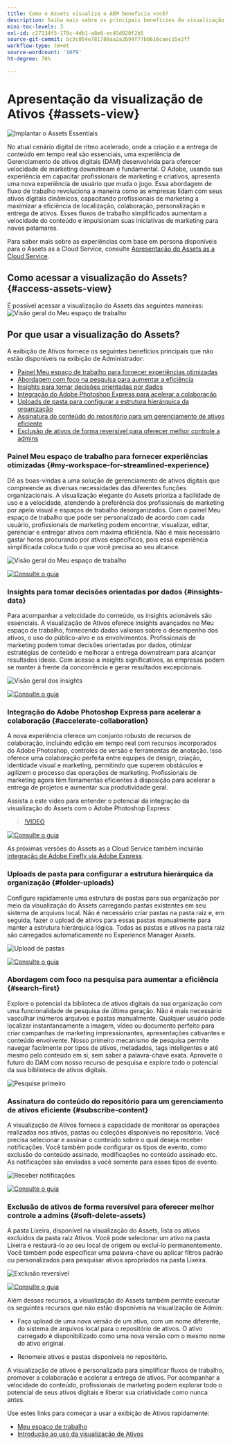 ```yaml
---
title: Como o Assets visualiza o AEM beneficia você?
description: Saiba mais sobre os principais benefícios da visualização de Ativos no AEM. O Adobe, usando sua experiência em capacitar profissionais de marketing e criativos, apresenta uma nova experiência de usuário que muda o jogo.
mini-toc-levels: 3
exl-id: c27134f5-178c-4db1-a8e6-ec45d020f2b5
source-git-commit: bc3c054e781789aa2a2b94f77b0616caec15e2ff
workflow-type: tm+mt
source-wordcount: '1079'
ht-degree: 76%

---
```


# Apresentação da visualização de Ativos {#assets-view}

![Implantar o Assets Essentials](assets/banner-image.jpg)

No atual cenário digital de ritmo acelerado, onde a criação e a entrega de conteúdo em tempo real são essenciais, uma experiência de Gerenciamento de ativos digitais (DAM) desenvolvida para oferecer velocidade de marketing downstream é fundamental. O Adobe, usando sua experiência em capacitar profissionais de marketing e criativos, apresenta uma nova experiência de usuário que muda o jogo. Essa abordagem de fluxo de trabalho revoluciona a maneira como as empresas lidam com seus ativos digitais dinâmicos, capacitando profissionais de marketing a maximizar a eficiência de localização, colaboração, personalização e entrega de ativos. Esses fluxos de trabalho simplificados aumentam a velocidade do conteúdo e impulsionam suas iniciativas de marketing para novos patamares.

Para saber mais sobre as experiências com base em persona disponíveis para o Assets as a Cloud Service, consulte [Apresentação do Assets as a Cloud Service](/help/assets/overview.md#persona-based-experiences).

## Como acessar a visualização do Assets? {#access-assets-view}

É possível acessar a visualização do Assets das seguintes maneiras:
![Visão geral do Meu espaço de trabalho](assets/assets-view.png)

<!--

* **Toggle in Admin view**

    * Log into [!DNL Experience Manager] using Cloud Manager.
    * Navigate to **[!UICONTROL Assets]** > **[!UICONTROL Files]**.
    * Click the profile icon on the top right corner.
    * Click **[!UICONTROL Switch View]** from the **[!UICONTROL Profile Settings]** section.
    Repeat these steps to switch back to the Admin view.

* **Product Switcher**
    * Log into [!DNL Experience Manager] and click ![Product selector](assets/waffle-icon.svg).
    * Select **[!UICONTROL Experience Manager Assets]** to access the Assets view.
    * Select **[!UICONTROL Experience Manager]** to access the Admin view.

* **Quick Links** 
    * Log into experience.adobe.com.
    * Click **[!UICONTROL Experience Manager Assets]** to access the Assets view.
    * Click **[!UICONTROL Experience Manager Assets]** to access the Assets view.

    -->

## Por que usar a visualização do Assets?

A exibição de Ativos fornece os seguintes benefícios principais que não estão disponíveis na exibição de Administrador:

* [Painel Meu espaço de trabalho para fornecer experiências otimizadas](#my-workspace-for-streamlined-experience)
* [Abordagem com foco na pesquisa para aumentar a eficiência](#search-first)
* [Insights para tomar decisões orientadas por dados](#insights-data)
* [Integração do Adobe Photoshop Express para acelerar a colaboração](#accelerate-collaboration)
* [Uploads de pasta para configurar a estrutura hierárquica da organização](#folder-uploads)
* [Assinatura do conteúdo do repositório para um gerenciamento de ativos eficiente](#subscribe-content)
* [Exclusão de ativos de forma reversível para oferecer melhor controle a admins](#soft-delete-assets)

### Painel Meu espaço de trabalho para fornecer experiências otimizadas {#my-workspace-for-streamlined-experience}

Dê as boas-vindas a uma solução de gerenciamento de ativos digitais que compreende as diversas necessidades das diferentes funções organizacionais. A visualização elegante do Assets prioriza a facilidade de uso e a velocidade, atendendo à preferência dos profissionais de marketing por apelo visual e espaços de trabalho desorganizados. Com o painel Meu espaço de trabalho que pode ser personalizado de acordo com cada usuário, profissionais de marketing podem encontrar, visualizar, editar, gerenciar e entregar ativos com máxima eficiência. Não é mais necessário gastar horas procurando por ativos específicos, pois essa experiência simplificada coloca tudo o que você precisa ao seu alcance.

![Visão geral do Meu espaço de trabalho](assets/my-workspace-demo.gif)

[![Consulte o guia](https://helpx.adobe.com/content/dam/help/en/marketing-cloud/how-to/digital-foundation/_jcr_content/main-pars/image_1250343773/see-the-guide-sm.png)](my-workspace-assets-view.md)

### Insights para tomar decisões orientadas por dados {#insights-data}

Para acompanhar a velocidade do conteúdo, os insights acionáveis são essenciais. A visualização de Ativos oferece insights avançados no Meu espaço de trabalho, fornecendo dados valiosos sobre o desempenho dos ativos, o uso do público-alvo e os envolvimentos. Profissionais de marketing podem tomar decisões orientadas por dados, otimizar estratégias de conteúdo e melhorar a entrega downstream para alcançar resultados ideais. Com acesso a insights significativos, as empresas podem se manter à frente da concorrência e gerar resultados excepcionais.

![Visão geral dos insights](assets/insights-overview.gif)

[![Consulte o guia](https://helpx.adobe.com/content/dam/help/en/marketing-cloud/how-to/digital-foundation/_jcr_content/main-pars/image_1250343773/see-the-guide-sm.png)](manage-reports-assets-view.md#view-live-statistics)

### Integração do Adobe Photoshop Express para acelerar a colaboração {#accelerate-collaboration}

A nova experiência oferece um conjunto robusto de recursos de colaboração, incluindo edição em tempo real com recursos incorporados do Adobe Photoshop, controles de versão e ferramentas de anotação. Isso oferece uma colaboração perfeita entre equipes de design, criação, identidade visual e marketing, permitindo que superem obstáculos e agilizem o processo das operações de marketing. Profissionais de marketing agora têm ferramentas eficientes à disposição para acelerar a entrega de projetos e aumentar sua produtividade geral.

Assista a este vídeo para entender o potencial da integração da visualização do Assets com o Adobe Photoshop Express:

>[!VIDEO](https://video.tv.adobe.com/v/3420922)

[![Consulte o guia](https://helpx.adobe.com/content/dam/help/en/marketing-cloud/how-to/digital-foundation/_jcr_content/main-pars/image_1250343773/see-the-guide-sm.png)](edit-images-assets-view.md)

As próximas versões do Assets as a Cloud Service também incluirão [integração de Adobe Firefly via Adobe Express](https://firefly.adobe.com/?gclid=EAIaIQobChMIlZeKuNfj_wIVeyCtBh3e5g2cEAAYASAAEgL56_D_BwE&amp;sdid=JM4FW6VL&amp;mv=search&amp;mv2=paidsearch&amp;ef_id=EAIaIQobChMIlZeKuNfj_wIVeyCtBh3e5g2cEAAYASAAEgL56_D_BwE:G:s&amp;s_kwcid=AL!3085!3!652077237594!e!!g!!adobe%20firefly!19870733758!148140507838).

### Uploads de pasta para configurar a estrutura hierárquica da organização {#folder-uploads}

Configure rapidamente uma estrutura de pastas para sua organização por meio da visualização do Assets carregando pastas existentes em seu sistema de arquivos local. Não é necessário criar pastas na pasta raiz e, em seguida, fazer o upload de ativos para essas pastas manualmente para manter a estrutura hierárquica lógica. Todas as pastas e ativos na pasta raiz são carregados automaticamente no Experience Manager Assets.

![Upload de pastas](assets/folder-uploads.gif)

[![Consulte o guia](https://helpx.adobe.com/content/dam/help/en/marketing-cloud/how-to/digital-foundation/_jcr_content/main-pars/image_1250343773/see-the-guide-sm.png)](add-delete-assets-view.md)

### Abordagem com foco na pesquisa para aumentar a eficiência {#search-first}

Explore o potencial da biblioteca de ativos digitais da sua organização com uma funcionalidade de pesquisa de última geração. Não é mais necessário vasculhar inúmeros arquivos e pastas manualmente. Qualquer usuário pode localizar instantaneamente a imagem, vídeo ou documento perfeito para criar campanhas de marketing impressionantes, apresentações cativantes e conteúdo envolvente. Nosso primeiro mecanismo de pesquisa permite navegar facilmente por tipos de ativos, metadados, tags inteligentes e até mesmo pelo conteúdo em si, sem saber a palavra-chave exata. Aproveite o futuro do DAM com nosso recurso de pesquisa e explore todo o potencial da sua biblioteca de ativos digitais.

![Pesquise primeiro](assets/search-first.gif)

### Assinatura do conteúdo do repositório para um gerenciamento de ativos eficiente {#subscribe-content}

A visualização de Ativos fornece a capacidade de monitorar as operações realizadas nos ativos, pastas ou coleções disponíveis no repositório. Você precisa selecionar e assinar o conteúdo sobre o qual deseja receber notificações. Você também pode configurar os tipos de evento, como exclusão do conteúdo assinado, modificações no conteúdo assinado etc. As notificações são enviadas a você somente para esses tipos de evento.

![Receber notificações](assets/notifications.gif)

[![Consulte o guia](https://helpx.adobe.com/content/dam/help/en/marketing-cloud/how-to/digital-foundation/_jcr_content/main-pars/image_1250343773/see-the-guide-sm.png)](manage-notifications-assets-view.md)

### Exclusão de ativos de forma reversível para oferecer melhor controle a admins {#soft-delete-assets}

A pasta Lixeira, disponível na visualização do Assets, lista os ativos excluídos da pasta raiz Ativos. Você pode selecionar um ativo na pasta Lixeira e restaurá-lo ao seu local de origem ou excluí-lo permanentemente. Você também pode especificar uma palavra-chave ou aplicar filtros padrão ou personalizados para pesquisar ativos apropriados na pasta Lixeira.

![Exclusão reversível](assets/soft-delete.gif)

[![Consulte o guia](https://helpx.adobe.com/content/dam/help/en/marketing-cloud/how-to/digital-foundation/_jcr_content/main-pars/image_1250343773/see-the-guide-sm.png)](navigate-assets-view.md)

Além desses recursos, a visualização do Assets também permite executar os seguintes recursos que não estão disponíveis na visualização de Admin:

* Faça upload de uma nova versão de um ativo, com um nome diferente, do sistema de arquivos local para o repositório de ativos. O ativo carregado é disponibilizado como uma nova versão com o mesmo nome do ativo original.

* Renomeie ativos e pastas disponíveis no repositório.

A visualização de ativos é personalizada para simplificar fluxos de trabalho, promover a colaboração e acelerar a entrega de ativos. Por acompanhar a velocidade do conteúdo, profissionais de marketing podem explorar todo o potencial de seus ativos digitais e liberar sua criatividade como nunca antes.


Use estes links para começar a usar a exibição de Ativos rapidamente:

* [Meu espaço de trabalho](/help/assets/my-workspace-assets-view.md)
* [Introdução ao uso da visualização de Ativos](/help/assets/get-started-assets-view.md)
